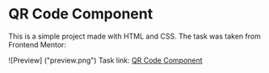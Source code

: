 # QR Code Component

This is a simple project made with HTML and CSS.
The task was taken from Frontend Mentor:

![Preview] ("preview.png")
Task link:
<a href="https://www.frontendmentor.io/challenges/qr-code-component-iux_sIO_H/hub/qr-code-component-SsxwPQsM3">
	QR Code Component
</a>
